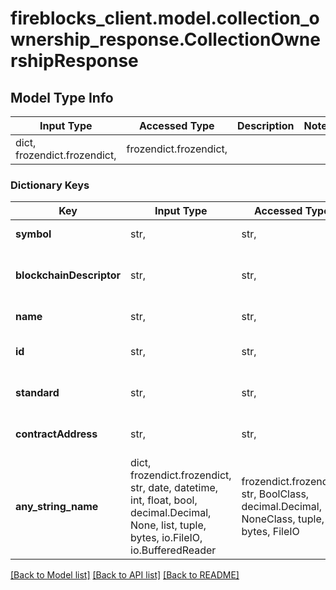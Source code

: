 # fireblocks_client.model.collection_ownership_response.CollectionOwnershipResponse

## Model Type Info
Input Type | Accessed Type | Description | Notes
------------ | ------------- | ------------- | -------------
dict, frozendict.frozendict,  | frozendict.frozendict,  |  | 

### Dictionary Keys
Key | Input Type | Accessed Type | Description | Notes
------------ | ------------- | ------------- | ------------- | -------------
**symbol** | str,  | str,  | Collection symbol | 
**blockchainDescriptor** | str,  | str,  | Collection&#x27;s blockchain | must be one of ["ETH", "ETH_TEST3", "POLYGON", "POLYGON_TEST_MUMBAI", ] 
**name** | str,  | str,  | Collection name | 
**id** | str,  | str,  | Fireblocks collection id | 
**standard** | str,  | str,  | Collection contract standard | [optional] 
**contractAddress** | str,  | str,  | Collection contract standard | [optional] 
**any_string_name** | dict, frozendict.frozendict, str, date, datetime, int, float, bool, decimal.Decimal, None, list, tuple, bytes, io.FileIO, io.BufferedReader | frozendict.frozendict, str, BoolClass, decimal.Decimal, NoneClass, tuple, bytes, FileIO | any string name can be used but the value must be the correct type | [optional]

[[Back to Model list]](../../README.md#documentation-for-models) [[Back to API list]](../../README.md#documentation-for-api-endpoints) [[Back to README]](../../README.md)

